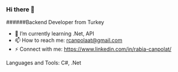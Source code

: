 ### Hi there 👋

######Backend Developer from Turkey

- 🌱 I’m currently learning .Net, API
- 📫 How to reach me: rcanpolaat@gmail.com
- ⚡ Connect with me: https://www.linkedin.com/in/rabia-canpolat/


Languages and Tools: C#, .Net
